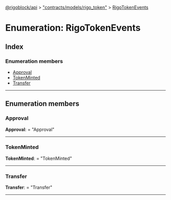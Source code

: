 [@rigoblock/api](../README.md) > ["contracts/models/rigo_token"](../modules/_contracts_models_rigo_token_.md) > [RigoTokenEvents](../enums/_contracts_models_rigo_token_.rigotokenevents.md)

# Enumeration: RigoTokenEvents

## Index

### Enumeration members

* [Approval](_contracts_models_rigo_token_.rigotokenevents.md#approval)
* [TokenMinted](_contracts_models_rigo_token_.rigotokenevents.md#tokenminted)
* [Transfer](_contracts_models_rigo_token_.rigotokenevents.md#transfer)

---

## Enumeration members

<a id="approval"></a>

###  Approval

**Approval**:  = "Approval"

___
<a id="tokenminted"></a>

###  TokenMinted

**TokenMinted**:  = "TokenMinted"

___
<a id="transfer"></a>

###  Transfer

**Transfer**:  = "Transfer"

___

